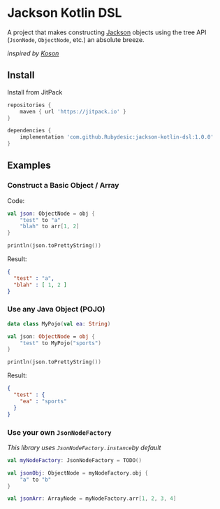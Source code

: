 # Jackson Kotlin DSL

A project that makes constructing [Jackson](https://github.com/FasterXML/jackson-databind) 
objects using the tree API (`JsonNode`, `ObjectNode`, etc.) an absolute breeze.

*inspired by [Koson](https://github.com/lectra-tech/koson)*

## Install

Install from JitPack

```groovy
repositories {
    maven { url 'https://jitpack.io' }
}

dependencies {
    implementation 'com.github.Rubydesic:jackson-kotlin-dsl:1.0.0'
}
```

## Examples

### Construct a Basic Object / Array

Code:

```kotlin
val json: ObjectNode = obj {
    "test" to "a"
    "blah" to arr[1, 2]
}

println(json.toPrettyString())
```

Result:

```json
{
  "test" : "a",
  "blah" : [ 1, 2 ]
}
```

### Use any Java Object (POJO)

```kotlin
data class MyPojo(val ea: String)

val json: ObjectNode = obj {
    "test" to MyPojo("sports")
}

println(json.toPrettyString())
```


Result: 
```json
{
  "test" : {
    "ea" : "sports"
  }
}
```

### Use your own `JsonNodeFactory`

*This library uses `JsonNodeFactory.instance`by default*

```kotlin
val myNodeFactory: JsonNodeFactory = TODO()

val jsonObj: ObjectNode = myNodeFactory.obj { 
    "a" to "b"
}

val jsonArr: ArrayNode = myNodeFactory.arr[1, 2, 3, 4]

```
